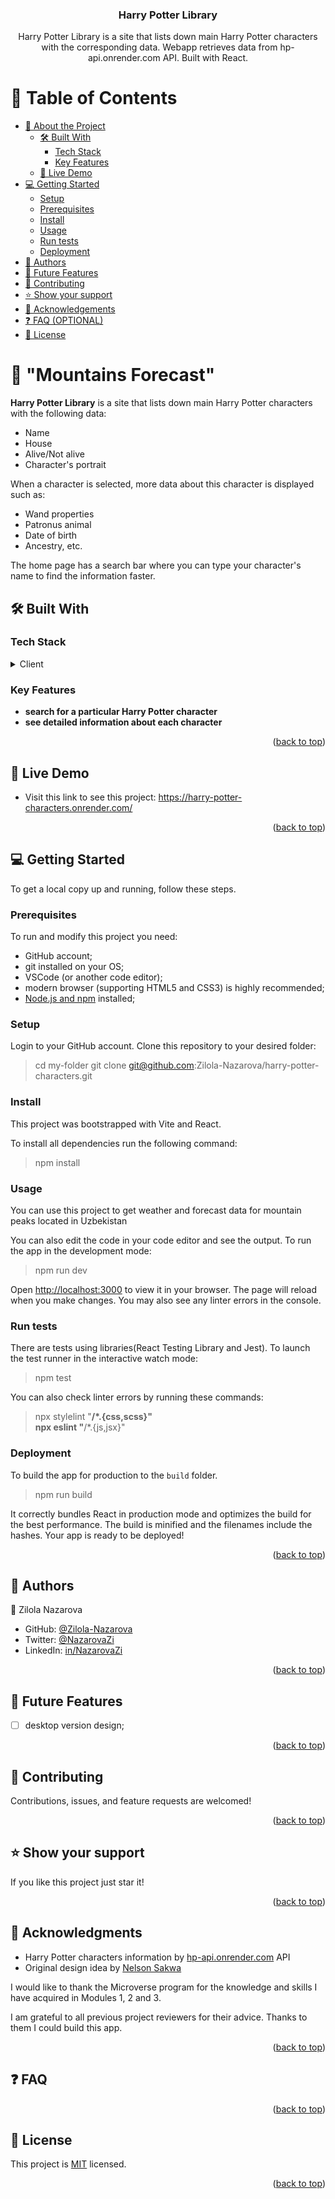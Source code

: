 <h3 align="center"><b>Harry Potter Library</b></h3>

<p align="center">Harry Potter Library is a site that lists down main Harry Potter characters with the corresponding data. Webapp retrieves data from hp-api.onrender.com API. Built with React.</p>

      
<a name="readme-top"></a> 

# 📗 Table of Contents

- [📖 About the Project](#about-project)
  - [🛠 Built With](#built-with)
    - [Tech Stack](#tech-stack)
    - [Key Features](#key-features)
  - [🚀 Live Demo](#live-demo)
- [💻 Getting Started](#getting-started)
  - [Setup](#setup)
  - [Prerequisites](#prerequisites)
  - [Install](#install)
  - [Usage](#usage)
  - [Run tests](#run-tests)
  - [Deployment](#triangular_flag_on_post-deployment)
- [👥 Authors](#authors)
- [🔭 Future Features](#future-features)
- [🤝 Contributing](#contributing)
- [⭐️ Show your support](#support)
- [🙏 Acknowledgements](#acknowledgements)
- [❓ FAQ (OPTIONAL)](#faq)
- [📝 License](#license)


# 📖 "Mountains Forecast" <a name="about-project"></a>

**Harry Potter Library** is a site that lists down main Harry Potter characters with the following data:

- Name
- House
- Alive/Not alive
- Character's portrait

When a character is selected, more data about this character
is displayed such as:
   
- Wand properties
- Patronus animal
- Date of birth
- Ancestry, etc.

The home page has a search bar where you can type your character's name to find the information faster.


## 🛠 Built With <a name="built-with"></a>

### Tech Stack <a name="tech-stack"></a>

<details>
  <summary>Client</summary>
    <ul>
      <li><a href="https://developer.mozilla.org/ru/docs/Web/HTML">HTML</a></li>
      <li><a href="https://developer.mozilla.org/ru/docs/Web/CSS">CSS</a></li>
      <li><a href="https://developer.mozilla.org/ru/docs/Web/JavaScript">JavaScript</a></li>
      <li><a href="https://react.dev/">React</a></li>
      <li><a href="https://redux-toolkit.js.org/">Redux</a></li>
    </ul>
  <summary>Server</summary>
    <ul>
      <a href="https://render.com/">Render.com</a>
    </ul>
</details>


### Key Features <a name="key-features"></a>

- **search for a particular Harry Potter character**
- **see detailed information about each character**

<p align="right">(<a href="#readme-top">back to top</a>)</p>


## 🚀 Live Demo <a name="live-demo"></a>

- Visit this link to see this project: https://harry-potter-characters.onrender.com/

<p align="right">(<a href="#readme-top">back to top</a>)</p>


## 💻 Getting Started <a name="getting-started"></a>

To get a local copy up and running, follow these steps.

### Prerequisites

To run and modify this project you need:

- GitHub account;
- git installed on your OS;
- VSCode (or another code editor);
- modern browser (supporting HTML5 and CSS3) is highly recommended;
- [Node.js and npm](https://nodejs.org/) installed;

### Setup

Login to your GitHub account. Clone this repository to your desired folder:

> cd my-folder
> git clone git@github.com:Zilola-Nazarova/harry-potter-characters.git

### Install

This project was bootstrapped with Vite and React.

To install all dependencies run the following command:
> npm install

### Usage

You can use this project to get weather and forecast data for mountain peaks located in Uzbekistan

You can also edit the code in your code editor and see the output. To run the app in the development mode:
> npm run dev

Open [http://localhost:3000](http://localhost:3000) to view it in your browser.
The page will reload when you make changes.
You may also see any linter errors in the console.

### Run tests

There are tests using libraries(React Testing Library and Jest).
To launch the test runner in the interactive watch mode:
> npm test

You can also check linter errors by running these commands:
> npx stylelint "**/*.{css,scss}"<br />
> npx eslint "**/*.{js,jsx}"

### Deployment

To build the app for production to the `build` folder.
> npm run build

It correctly bundles React in production mode and optimizes the build for the best performance.
The build is minified and the filenames include the hashes.
Your app is ready to be deployed!

<p align="right">(<a href="#readme-top">back to top</a>)</p>


## 👥 Authors <a name="authors"></a>

👤 Zilola Nazarova

- GitHub: [@Zilola-Nazarova](https://github.com/Zilola-Nazarova)
- Twitter: [@NazarovaZi](https://twitter.com/NazarovaZi)
- LinkedIn: [in/NazarovaZi](https://www.linkedin.com/in/zilola-nazarova)

<p align="right">(<a href="#readme-top">back to top</a>)</p>


## 🔭 Future Features <a name="future-features"></a>

- [ ] desktop version design;

<p align="right">(<a href="#readme-top">back to top</a>)</p>


## 🤝 Contributing <a name="contributing"></a>

Contributions, issues, and feature requests are welcomed!

<p align="right">(<a href="#readme-top">back to top</a>)</p>


## ⭐️ Show your support <a name="support"></a>

If you like this project just star it!

<p align="right">(<a href="#readme-top">back to top</a>)</p>


## 🙏 Acknowledgments <a name="acknowledgements"></a>

- Harry Potter characters information by <a target="_blank" href="https://hp-api.onrender.com/">hp-api.onrender.com</a> API
- Original design idea by <a target="_blank" href="https://www.behance.net/sakwadesignstudio">Nelson Sakwa</a>

I would like to thank the Microverse program for the knowledge and skills I have acquired in Modules 1, 2 and 3.

I am grateful to all previous project reviewers for their advice. Thanks to them I could build this app.

<p align="right">(<a href="#readme-top">back to top</a>)</p>


## ❓ FAQ <a name="faq"></a>


<p align="right">(<a href="#readme-top">back to top</a>)</p>


## 📝 License <a name="license"></a>

This project is [MIT](./MIT.md) licensed.

<p align="right">(<a href="#readme-top">back to top</a>)</p>
